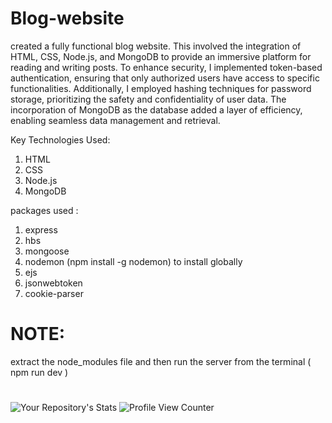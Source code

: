 # Blog-website
  created a fully functional blog website. This involved the integration of HTML, CSS, Node.js, and MongoDB to provide an immersive platform for reading and writing posts. To enhance security, I implemented token-based authentication, ensuring that only authorized users have access to specific functionalities. Additionally, I employed hashing techniques for password storage, prioritizing the safety and confidentiality of user data.
The incorporation of MongoDB as the database added a layer of efficiency, enabling seamless data management and retrieval.


Key Technologies Used:
1. HTML
2. CSS
3. Node.js
4. MongoDB
   


packages used :
  1.  express
  2.  hbs
  3.  mongoose
  4.  nodemon  (npm install -g nodemon) to install globally
  5.  ejs
  6.  jsonwebtoken
  7.  cookie-parser

  # NOTE:
  extract the node_modules file and then run the server from the terminal ( npm run dev )


  # 

![Your Repository's Stats](https://github-readme-stats.vercel.app/api/top-langs/?username=Skam111&theme=blue-green)
![Profile View Counter](https://komarev.com/ghpvc/?username=Skam111)


